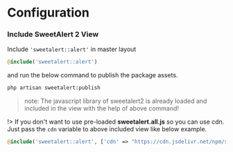 # Configuration

### Include SweetAlert 2 View

Include `'sweetalert::alert'` in master layout

```php
@include('sweetalert::alert')
```

and run the below command to publish the package assets.

```bash
php artisan sweetalert:publish
```

> note: The javascript library of sweetalert2 is already loaded and included in the view with the help of above command!

!> If you don't want to use pre-loaded **sweetalert.all.js** so you can use cdn.
Just pass the `cdn` variable to above included view like below example.

```php
@include('sweetalert::alert', ['cdn' => "https://cdn.jsdelivr.net/npm/sweetalert2@9"])
```